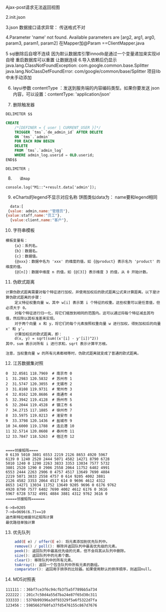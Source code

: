 Ajax-post请求无法返回视图


2.init.json


3.json 数据接口请求异常：
传送格式不对

4.Parameter 'name' not found. Available parameters are [arg2, arg1, arg0, param3, param1, param2]
在Mapper加@Param ==ClientMapper.java

5 sql删除后自增不连续
因为默认数据库引擎innodb是通过一个变量递加来实现id自增
重启数据库可以重置 让数据连续 
6.导入依赖后仍显示
java.lang.ClassNotFoundException: com.google.common.base.Splitter
java.lang.NoClassDefFoundError: com/google/common/base/Splitter
项目lib中未手动添加

6. layui参数
   contentType ：发送到服务端的内容编码类型。如果你要发送 json 内容，可以设置：contentType: 'application/json'


7. 删除触发器
```sql
DELIMITER $$

CREATE
    /*[DEFINER = { user | CURRENT_USER }]*/
    TRIGGER `tms`.`de_admin_id` AFTER DELETE
    ON `tms`.`admin`
    FOR EACH ROW BEGIN
    DELETE
    FROM `tms`.`admin_log`
    WHERE admin_log.userid = OLD.userid;
END$$

DELIMITER ;

```

8.        读map
 ```console.log("M1::"+result.data['admin']);```

9. eCharts的legend不显示对应名称
饼图类似data为： name要和legend相同
```js
  data:[
 {value: admin,name:"管理员"},
{value:staff,name:"员工"},
  {value:client,name:"客户"},
```

10. 字符串模板
```    
模板变量有：
    {a}：系列名。
    {b}：数据名。
    {c}：数据值。
    {@xxx}：数据中名为 'xxx' 的维度的值，如 {@product} 表示名为 'product' 的维度的值。
    {@[n]}：数据中维度 n 的值，如 {@[3]} 表示维度 3 的值，从 0 开始计数。
```

11. 伪欧式距离
```
计算伪欧式距离需要对每个特征进行加权，并使用加权后的欧式距离公式来计算距离。以下是计算伪欧式距离的步骤：
    定义特征权重向量 w，其中 w[i] 表示第 i 个特征的权重。这些权重可以是任意值，但必须大于 0。
    对每个特征进行归一化，将它们缩放到相同的范围内。这可以通过将每个特征减去其均值，然后除以其标准差来实现。
    对于两个向量 x 和 y，将它们的每个元素按照权重向量 w 进行加权，得到加权后的向量 x' 和 y'。
    计算加权后的欧式距离，即：
    d(x, y) = sqrt(sum((x'[i] - y'[i])^2))
其中，sum 表示对所有 i 进行求和，sqrt 表示计算平方根。

注意，当权重向量 w 的所有元素都相等时，伪欧式距离就变成了普通的欧式距离。
```

12. 江苏数据集对照
```
0  32.0581 118.7969  # 南京市 0  
1  31.2983 120.5832  # 苏州市 1
2  31.5747 120.3055  # 无锡市 2
3  31.8108 119.9731  # 常州市 3
4  32.0162 120.8686  # 南通市 4
5  32.3942 119.4128  # 扬州市 5
6  32.2044 119.4528  # 镇江市 6
7  34.2715 117.1885  # 徐州市 7
8  33.5975 119.0213  # 淮安市 8
9  33.3798 120.1436  # 盐城市 9
10 34.6000 119.1788  # 连云港 10
11 32.5714 120.0608  # 泰州市 11 
12 33.7847 118.5263  # 宿迁市 12


====邻接矩阵====
0 6139 5010 3801 6553 2219 2126 8653 4920 5967 
6139 0 1240 2520 2444 5071 4582 14271 8790 6728 
5010 1240 0 1290 2263 3833 3353 13034 7577 5732 
3801 2520 1290 0 2906 2558 2064 11752 6402 4991 
6553 2444 2263 2906 0 4757 4517 13649 7690 4884 
2219 5071 3833 2558 4757 0 614 9205 4002 3881 
2126 4582 3353 2064 4517 614 0 9696 4612 4312 
8653 14271 13034 11752 13649 9205 9696 0 6176 9762 
4920 8790 7577 6402 7690 4002 4612 6176 0 3616 
5967 6728 5732 4991 4884 3881 4312 9762 3616 0 
=====邻接矩阵======

6->8=9205
7->8=9696(6.7)==10
迪杰斯特拉根据邻近矩阵计算 
最优路径单独计算 
```

13. 优先队列
```js
    add(E e) / offer(E e): 将元素添加到优先队列中。
    remove() / poll(): 移除并返回队列中最高优先级的元素。
    peek(): 返回队列中最高优先级的元素，但不会将其从队列中删除。
    size(): 返回队列中的元素个数。
    clear(): 移除队列中的所有元素。
    toArray(): 返回一个包含队列中所有元素的数组。
    comparator(): 返回用于排序的比较器。如果使用默认的排序顺序，则返回null。
```

14. MD5对照表
```
111111：：36bf7ce3f6c94cfb3f5a5f789bb5a734
222222：：201c7c50d4a55d7ba24e87f65d30c311
333333：：5376b99396a3df93329f5a6f5322d7fa
123456：：5985663f60fa37fd5476155c867d7676
```